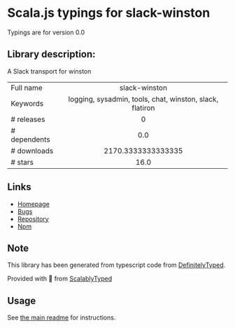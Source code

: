 
# Scala.js typings for slack-winston

Typings are for version 0.0

## Library description:
A Slack transport for winston

|                    |                 |
| ------------------ | :-------------: |
| Full name          | slack-winston |
| Keywords           | logging, sysadmin, tools, chat, winston, slack, flatiron |
| # releases         | 0 |
| # dependents       | 0.0 |
| # downloads        | 2170.3333333333335 |
| # stars            | 16.0 |

## Links
- [Homepage](https://github.com/niftylettuce/slack-winston#readme)
- [Bugs](https://github.com/niftylettuce/slack-winston/issues)
- [Repository](https://github.com/niftylettuce/slack-winston)
- [Npm](https://www.npmjs.com/package/slack-winston)
    


## Note
This library has been generated from typescript code from [DefinitelyTyped](https://definitelytyped.org).

Provided with :purple_heart: from [ScalablyTyped](https://github.com/oyvindberg/ScalablyTyped)

## Usage
See [the main readme](../../readme.md) for instructions.


